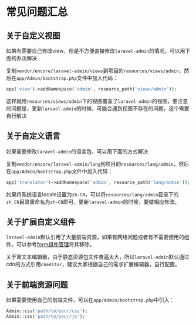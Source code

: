 # 常见问题汇总

## 关于自定义视图

如果有需要自己修改view，但是不方便直接修改`laravel-admin`的情况，可以用下面的办法解决

复制`vendor/encore/laravel-admin/views`到项目的`resources/views/admin`，然后在`app/Admin/bootstrap.php`文件中加入代码：

```php
app('view')->addNamespace('admin', resource_path('views/admin'));
```

这样就用`resources/views/admin`下的视图覆盖了`laravel-admin`的视图，要注意的问题是，更新`laravel-admin`的时候，可能会遇到视图不存在的问题，这个需要自行解决

## 关于自定义语言

如果需要修改`laravel-admin`的语言包，可以用下面的方式解决

复制`vendor/encore/laravel-admin/lang`到项目的`resources/lang/admin`，然后在`app/Admin/bootstrap.php`文件中加入代码：

```php
app('translator')->addNamespace('admin', resource_path('lang/admin'));
```

如果将系统语言locale设置为`zh-CN`，可以将`resources/lang/admin`目录下的`zh_CN`目录重命名为`zh-CN`即可，更新`laravel-admin`的时候，要做相应修改。

## 关于扩展自定义组件

`laravel-admin`默认引用了大量前端资源，如果有网络问题或者有不需要使用的组件，可以参考[form组件管理](/docs/zh/field-management.md)将其移除。

关于富文本编辑器，由于静态资源包文件普遍太大，所以`laravel-admin`默认通过cdn的方式引用`ckeditor`，建议大家根据自己的需求扩展编辑器，自行配置。

## 关于前端资源问题

如果需要使用自己的前端文件，可以在`app/Admin/bootstrap.php`中引入：

```php
Admin::css('path/to/your/css');
Admin::css('path/to/your/js');
```
